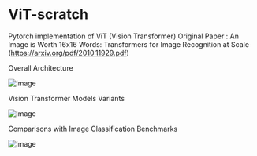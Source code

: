 # ViT-scratch
Pytorch implementation of ViT (Vision Transformer)
Original Paper : An Image is Worth 16x16 Words: Transformers for Image Recognition at Scale (https://arxiv.org/pdf/2010.11929.pdf)


Overall Architecture

![image](https://user-images.githubusercontent.com/69974410/185327677-c2378e98-395a-4e1a-a2d7-6615bebf8218.png)



Vision Transformer Models Variants

![image](https://user-images.githubusercontent.com/69974410/185328203-52e36baa-d1a9-4eab-b18d-f92987a71215.png)



Comparisons with Image Classification Benchmarks

![image](https://user-images.githubusercontent.com/69974410/185328457-434f53f4-99f5-4161-9fa7-a2945f54faf8.png)


